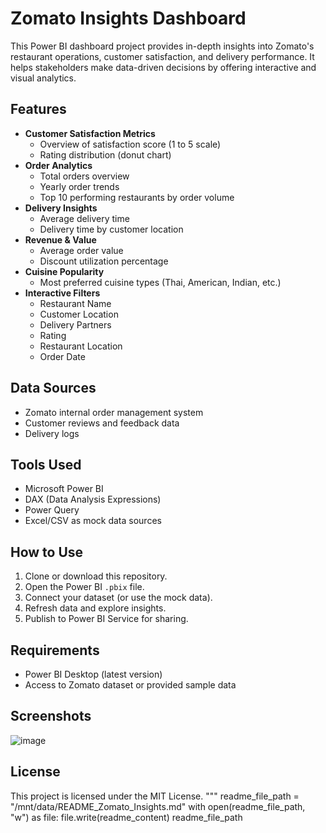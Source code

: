 

# Zomato Insights Dashboard
This Power BI dashboard project provides in-depth insights into Zomato's restaurant operations, customer satisfaction, and delivery performance. It helps stakeholders make data-driven decisions by offering interactive and visual analytics.
## Features
- **Customer Satisfaction Metrics**
  - Overview of satisfaction score (1 to 5 scale)
  - Rating distribution (donut chart)
- **Order Analytics**
  - Total orders overview
  - Yearly order trends
  - Top 10 performing restaurants by order volume
- **Delivery Insights**
  - Average delivery time
  - Delivery time by customer location
- **Revenue & Value**
  - Average order value
  - Discount utilization percentage
- **Cuisine Popularity**
  - Most preferred cuisine types (Thai, American, Indian, etc.)
- **Interactive Filters**
  - Restaurant Name
  - Customer Location
  - Delivery Partners
  - Rating
  - Restaurant Location
  - Order Date
## Data Sources
- Zomato internal order management system
- Customer reviews and feedback data
- Delivery logs
## Tools Used
- Microsoft Power BI
- DAX (Data Analysis Expressions)
- Power Query
- Excel/CSV as mock data sources
## How to Use
1. Clone or download this repository.
2. Open the Power BI `.pbix` file.
3. Connect your dataset (or use the mock data).
4. Refresh data and explore insights.
5. Publish to Power BI Service for sharing.
## Requirements
- Power BI Desktop (latest version)
- Access to Zomato dataset or provided sample data
## Screenshots
![image](https://github.com/user-attachments/assets/fa4ee19b-70ed-468a-a8cf-535d04997443)
## License
This project is licensed under the MIT License.
"""
readme_file_path = "/mnt/data/README_Zomato_Insights.md"
with open(readme_file_path, "w") as file:
    file.write(readme_content)
readme_file_path

